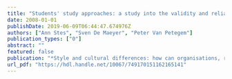 ```yaml
---
title: "Students' study approaches: a study into the validity and reliability of a Dutch version of the R-SPQ-2F"
date: 2008-01-01
publishDate: 2019-06-09T06:44:47.674976Z
authors: ["Ann Stes", "Sven De Maeyer", "Peter Van Petegem"]
publication_types: ["0"]
abstract: ""
featured: false
publication: "*Style and cultural differences: how can organisations, regions and countries take advantage of style differences? / Cools, E. [edit.]; e.a.*"
url_pdf: "https://hdl.handle.net/10067/749170151162165141"
---
```


